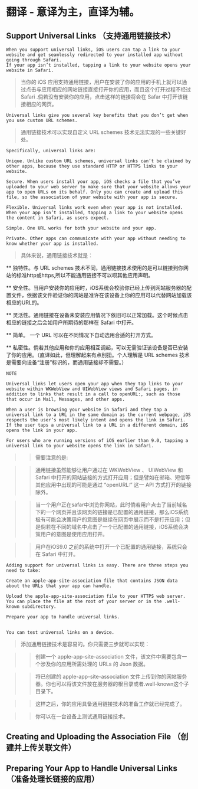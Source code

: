 # 翻译 - 意译为主，直译为辅。

## Support Universal Links （支持通用链接技术）

```
When you support universal links, iOS users can tap a link to your website and get seamlessly redirected to your installed app without going through Safari.
If your app isn’t installed, tapping a link to your website opens your website in Safari.
```
> 当你的 iOS 应用支持通用链接，用户在安装了你的应用的手机上就可以通过点击与应用相应的网站链接直接打开你的应用，而且这个打开过程不经过 Safari .倘若没有安装你的应用，点击这样的链接将会在 Safar 中打开该链接相应的网页。


```
Universal links give you several key benefits that you don’t get when you use custom URL schemes.
```
> 通用链接技术可以实现自定义 URL schemes 技术无法实现的一些关键好处。



```
Specifically, universal links are:

Unique. Unlike custom URL schemes, universal links can’t be claimed by other apps, because they use standard HTTP or HTTPS links to your website.

Secure. When users install your app, iOS checks a file that you’ve uploaded to your web server to make sure that your website allows your app to open URLs on its behalf. Only you can create and upload this file, so the association of your website with your app is secure.

Flexible. Universal links work even when your app is not installed. When your app isn’t installed, tapping a link to your website opens the content in Safari, as users expect.

Simple. One URL works for both your website and your app.

Private. Other apps can communicate with your app without needing to know whether your app is installed.

```
> 具体来说，通用链接技术就是：

  ** 独特性。与 URL schemes 技术不同，通用链接技术使用的是可以链接到你网站的标准http或https,所以不能通用链接不可以呗其他应用声明。

  ** 安全性。当用户安装你的应用时，iOS系统会校验你已经上传到网站服务器的配置文件，依据该文件验证你的网站是准许在该设备上你的应用可以代替网站加载该相应的URL的。

  ** 灵活性。通用链接在设备未安装应用情况下依旧可以正常加载。这个时候点击相应的链接之后会如用户所期待的那样在 Safari 中打开。

  ** 简单。  一个 URL 可以在不同情况下自动选用合适的打开方式。

  ** 私密性。倘若其他应用和你的应用相互调起，可以无需验证该设备是否已安装了你的应用。（直译如此，但理解起来有点别扭。个人理解是 URL schemes 技术是需要向设备“注册”标识的，而通用链接却不需要。）


```
NOTE

Universal links let users open your app when they tap links to your website within WKWebView and UIWebView views and Safari pages, in addition to links that result in a call to openURL:, such as those that occur in Mail, Messages, and other apps.

When a user is browsing your website in Safari and they tap a universal link to a URL in the same domain as the current webpage, iOS respects the user’s most likely intent and opens the link in Safari. If the user taps a universal link to a URL in a different domain, iOS opens the link in your app.

For users who are running versions of iOS earlier than 9.0, tapping a universal link to your website opens the link in Safari.
```

>> 需要注意的是:


   >> 通用链接虽然能够让用户通过在 WKWebView 、 UIWebView 和 Safari 中打开的网站链接的方式打开应用；但是譬如在邮箱、短信等其他应用中出现的可能是通过 “openURL:” 这一 API 方式打开的链接除外。

   >> 当一个用户正在safar中浏览你网站，此时倘若用户点击了当前域名下的一个网页并且该网页的链接是已配置的通用链接，那么iOS系统极有可能会决策用户的意图是继续在网页中展示而不是打开应用；但是倘若在不同的域名中点击了一个已配置的通用链接，iOS系统会决策用户的意图是使用应用打开。

   >> 用户在iOS9.0 之前的系统中打开一个已配置的通用链接，系统只会在 Safari 中打开。


```
Adding support for universal links is easy. There are three steps you need to take:

Create an apple-app-site-association file that contains JSON data about the URLs that your app can handle.

Upload the apple-app-site-association file to your HTTPS web server. You can place the file at the root of your server or in the .well-known subdirectory.

Prepare your app to handle universal links.


You can test universal links on a device.

```

> 添加通用链接技术是容易的。你只需要三步就可以实现：

  > > 创建一个 apple-app-site-association 文件，该文件中需要包含一个涉及你的应用所需处理的 URLs 的 Json 数据。

  > > 将已创建的 apple-app-site-association 文件上传到你的网站服务器。你也可以将该文件放在服务器的根目录或者.well-known这个子目录下。

  > > 这样之后，你的应用具备通用链接技术的准备工作就已经完成了。


  > > 你可以在一台设备上测试通用链接技术。


## Creating and Uploading the Association File （创建并上传关联文件）



## Preparing Your App to Handle Universal Links （准备处理长链接的应用）

